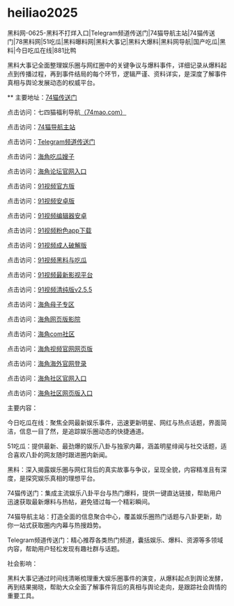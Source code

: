# heiliao2025
黑料网-0625-黑料不打烊入口|Telegram频道传送门|74猫导航主站|74猫传送门|78黑料网|51吃瓜|黑料曝料网|黑料大事记|黑料大爆料|黑料网导航|国产吃瓜|黑料|今日吃瓜在线|881比鸭

黑料大事记全面整理娱乐圈与网红圈中的关键争议与爆料事件，详细记录从爆料起点到传播过程，再到事件结局的每个环节，逻辑严谨、资料详实，是深度了解事件真相与舆论发展动态的权威平台。

** 主要地址：<a href="https://74mao.com/">74猫传送门</a>

点击访问：七四猫福利导航<a href="https://74mao.com/">（74mao.com）</a>

点击访问：<a href="https://74mao.com/">74猫导航主站</a>

点击访问：<a href="https://74mao.com/">Telegram频道传送门</a>

点击访问：<a href="https://hj-765.pages.dev/">海角吃瓜嫂子</a>  

点击访问：<a href="https://hj-777.pages.dev/">海角论坛官网入口</a>  

点击访问：<a href="https://hj-1016.pages.dev/">91视频官方版</a>  

点击访问：<a href="https://hj-1017.pages.dev/">91视频安卓版</a>  

点击访问：<a href="https://hj-1018.pages.dev/">91视频编辑器安卓</a>  

点击访问：<a href="https://hj-1019.pages.dev/">91视频粉色app下载</a>  

点击访问：<a href="https://hj-1020.pages.dev/">91视频成人破解版</a>  

点击访问：<a href="https://hj-696.pages.dev/">91视频黑料与吃瓜</a>  

点击访问：<a href="https://hj-697.pages.dev/">91视频最新影视平台</a>  

点击访问：<a href="https://hj-1024.pages.dev/">91视频清纯版v2.5.5</a>  

点击访问：<a href="https://hj-1025.pages.dev/">海角母子专区</a>  

点击访问：<a href="https://hj-1026.pages.dev/">海角网页版影院</a>  

点击访问：<a href="https://hj-1027.pages.dev/">海角com社区</a>  

点击访问：<a href="https://hj-1028.pages.dev/">海角视频官网网页版</a>  

点击访问：<a href="https://hj-1029.pages.dev/">海角海外官网登录</a>  

点击访问：<a href="https://hj-1030.pages.dev/">海角社区官网入口</a>  

点击访问：<a href="https://hj-1031.pages.dev/">海角社区网页版入口</a>  

主要内容：

今日吃瓜在线：聚焦全网最新娱乐事件，迅速更新明星、网红与热点话题，界面简洁，信息一目了然，是追踪娱乐圈动态的快捷通道。

51吃瓜：提供最新、最劲爆的娱乐八卦与独家内幕，涵盖明星绯闻与社交话题，适合喜欢八卦的网友随时跟进圈内新闻。

黑料：深入揭露娱乐圈与网红背后的真实故事与争议，呈现全貌，内容精准且有深度，是探究娱乐真相的理想平台。

74猫传送门：集成主流娱乐八卦平台与热门爆料，提供一键直达链接，帮助用户迅速获取最新爆料与热帖，避免错过每一个精彩瞬间。

74猫导航主站：打造全面的信息聚合中心，覆盖娱乐圈热门话题与八卦更新，助你一站式获取圈内内幕与热搜趋势。

Telegram频道传送门：精心推荐各类热门频道，囊括娱乐、爆料、资源等多领域内容，帮助用户轻松发现有趣社群与话题。

社会影响：

黑料大事记通过时间线清晰梳理重大娱乐圈事件的演变，从爆料起点到舆论发酵，再到结果揭晓，帮助大众全面了解事件背后的真相与舆论走向，是跟踪社会舆情的重要工具。

<span style="display:none;">[Canonical link](）</span>
